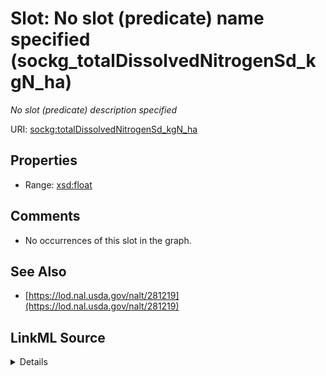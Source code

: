 

# Slot: No slot (predicate) name specified (sockg_totalDissolvedNitrogenSd_kgN_ha)


_No slot (predicate) description specified_







URI: [sockg:totalDissolvedNitrogenSd_kgN_ha](https://idir.uta.edu/sockg-ontology/docs/totalDissolvedNitrogenSd_kgN_ha)



<!-- no inheritance hierarchy -->








## Properties

* Range: [xsd:float](http://www.w3.org/2001/XMLSchema#float)





## Comments

* No occurrences of this slot in the graph.

## See Also

* [https://lod.nal.usda.gov/nalt/281219](https://lod.nal.usda.gov/nalt/281219)



## LinkML Source

<details>

```yaml
name: sockg_totalDissolvedNitrogenSd_kgN_ha
description: No slot (predicate) description specified
title: No slot (predicate) name specified
comments:
- No occurrences of this slot in the graph.
from_schema: soc-kg
see_also:
- https://lod.nal.usda.gov/nalt/281219
rank: 1000
domain: sockg_WaterQualityArea
slot_uri: sockg:totalDissolvedNitrogenSd_kgN_ha
alias: sockg_totalDissolvedNitrogenSd_kgN_ha
range: float

```
</details>
